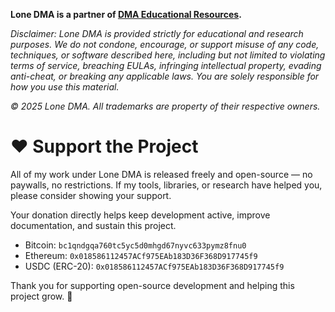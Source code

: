 **Lone DMA is a partner of [DMA Educational Resources](https://github.com/dma-educational-resources).**

*Disclaimer: Lone DMA is provided strictly for educational and research purposes. We do not condone, encourage, or support misuse of any code, techniques, or software described here, including but not limited to violating terms of service, breaching EULAs, infringing intellectual property, evading anti-cheat, or breaking any applicable laws. You are solely responsible for how you use this material.*

*© 2025 Lone DMA. All trademarks are property of their respective owners.*

# ❤️ Support the Project

All of my work under Lone DMA is released freely and open-source — no paywalls, no restrictions.
If my tools, libraries, or research have helped you, please consider showing your support.

Your donation directly helps keep development active, improve documentation, and sustain this project.

* Bitcoin: `bc1qndgqa760tc5yc5d0mhgd67nyvc633pymz8fnu0`
* Ethereum: `0x018586112457ACf975EAb183D36F368D917745f9`
* USDC (ERC-20): `0x018586112457ACf975EAb183D36F368D917745f9`

Thank you for supporting open-source development and helping this project grow. 🙏
